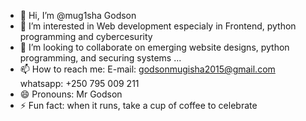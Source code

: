 - 👋 Hi, I’m @mug1sha Godson
- 👀 I’m interested in Web development especialy in Frontend, python programming and cybercesurity
- 💞️ I’m looking to collaborate on emerging website designs, python programming, and securing systems ...
- 📫 How to reach me: E-mail: godsonmugisha2015@gmail.com
                       whatsapp: +250 795 009 211
- 😄 Pronouns: Mr Godson
- ⚡ Fun fact: when it runs, take a cup of coffee to celebrate

<!---
mug1sha/mug1sha is a ✨ special ✨ repository because its `README.md` (this file) appears on your GitHub profile.
You can click the Preview link to take a look at your changes.
--->
